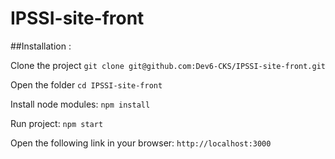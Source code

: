 # IPSSI-site-front

##Installation :

  Clone the project
  `git clone git@github.com:Dev6-CKS/IPSSI-site-front.git`

  Open the folder
  `cd IPSSI-site-front`

  Install node modules:
  `npm install`

  Run project:
  `npm start`

  Open the following link in your browser:
  `http://localhost:3000`
